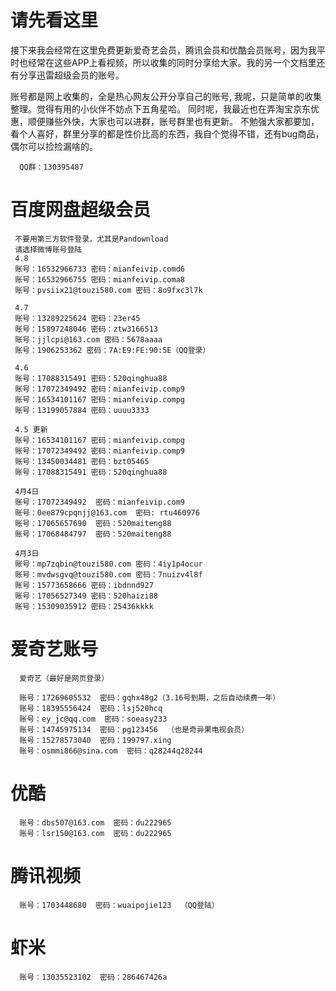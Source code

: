 # 请先看这里
接下来我会经常在这里免费更新爱奇艺会员，腾讯会员和优酷会员账号，因为我平时也经常在这些APP上看视频，所以收集的同时分享给大家。我的另一个文档里还有分享迅雷超级会员的账号。

账号都是网上收集的，全是热心网友公开分享自己的账号, 我呢，只是简单的收集整理。觉得有用的小伙伴不妨点下五角星哈。
同时呢，我最近也在弄淘宝京东优惠，顺便赚些外快，大家也可以进群，账号群里也有更新。
不勉强大家都要加，看个人喜好，群里分享的都是性价比高的东西，我自个觉得不错，还有bug商品，偶尔可以捡捡漏啥的。

      QQ群：130395487

# 百度网盘超级会员

     不要用第三方软件登录，尤其是Pandownload
     请选择微博账号登陆
     4.8
     账号：16532966733 密码：mianfeivip.comd6
     账号：16532966755 密码：mianfeivip.coma8
     账号：pvsiix21@touzi580.com 密码：8o9fxc3l7k

     4.7
     账号：13289225624 密码：23er45
     账号：15897248046 密码：ztw3166513
     账号：jjlcpi@163.com 密码：5678aaaa
     账号：1906253362 密码：7A:E9:FE:90:5E（QQ登录）

     4.6
     账号：17088315491 密码：520qinghua88
     账号：17072349492 密码：mianfeivip.comp9
     账号：16534101167 密码：mianfeivip.compg
     账号：13199057884 密码：uuuu3333
     
     4.5 更新
     账号：16534101167 密码：mianfeivip.compg
     账号：17072349492 密码：mianfeivip.comp9
     账号：13450034481 密码：bzt05465
     账号：17088315491 密码：520qinghua88
     
     4月4日
     账号：17072349492  密码：mianfeivip.com9
     账号：0ee879cpqnjj@163.com  密码: rtu460976
     账号：17065657690  密码：520maiteng88
     账号：17068484797  密码：520maiteng88

     4月3日
     账号：mp7zqbin@touzi580.com 密码：4iy1p4ocur
     账号：mvdwsgvq@touzi580.com 密码：7nuizv4l8f
     账号：15773658666 密码：ibdnnd927
     账号：17056527349 密码：520haizi88
     账号：15309035912 密码：25436kkkk
     

# 爱奇艺账号 
      爱奇艺（最好是网页登录）
      
      账号：17269605532  密码：gqhx48g2（3.16号到期，之后自动续费一年）
      账号：18395556424  密码：lsj520hcq
      账号：ey_jc@qq.com  密码：soeasy233
      账号：14745975134  密码：pg123456  （也是奇异果电视会员）
      账号：15278573040  密码：199797.xing
      账号：osmmi866@sina.com  密码：q28244q28244

# 优酷
      账号：dbs507@163.com  密码：du222965
      账号：lsr150@163.com  密码：du222965

# 腾讯视频
      账号：1703448680  密码：wuaipojie123  （QQ登陆）

# 虾米
      账号：13035523102  密码：286467426a
      

